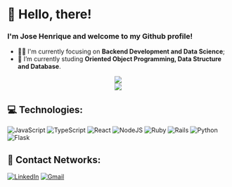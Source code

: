 # 🖖 Hello, there!

### I'm Jose Henrique and welcome to my Github profile!

- 👨‍💻 I'm currently focusing on **Backend Development and Data Science**;
- 🌱 I’m currently studing **Oriented Object Programming, Data Structure and Database**.

<div align="center">
  <img src="https://github-readme-stats.vercel.app/api/top-langs/?username=josehenriquepg&langs_count=8&theme=dark&hide=html,css&hide_title=true&layout=compact&hide_border=false"/>
</div>
<div align="center">
  <img src="https://github-readme-streak-stats.herokuapp.com/?user=josehenriquepg&theme=dark&hide_border=false" />
</div>

## 💻 Technologies:

![JavaScript](https://img.shields.io/badge/javascript-000?style=for-the-badge&logo=javascript) ![TypeScript](https://img.shields.io/badge/typescript-000?style=for-the-badge&logo=typescript) 
![React](https://img.shields.io/badge/react.js-000?style=for-the-badge&logo=react) ![NodeJS](https://img.shields.io/badge/node.js-000?style=for-the-badge&logo=node.js) 
![Ruby](https://img.shields.io/badge/ruby-000.svg?style=for-the-badge&logo=ruby&logoColor=red) ![Rails](https://img.shields.io/badge/ruby%20on%20rails-000?style=for-the-badge&logo=ruby-on-rails&logoColor=red) 
![Python](https://img.shields.io/badge/python-000?style=for-the-badge&logo=python) ![Flask](https://img.shields.io/badge/flask-000?style=for-the-badge&logo=flask) 

## 📨 Contact Networks:

[![LinkedIn](https://img.shields.io/badge/Linkedin-000?style=for-the-badge&logo=linkedin)](https://www.linkedin.com/in/josehenriquepg/) [![Gmail](https://img.shields.io/badge/hpereira012@gmail.com-000000?style=for-the-badge&logo=gmail&link=mailto:hpereira012@gmail.com)](mailto:hpereira012@gmail.com)

